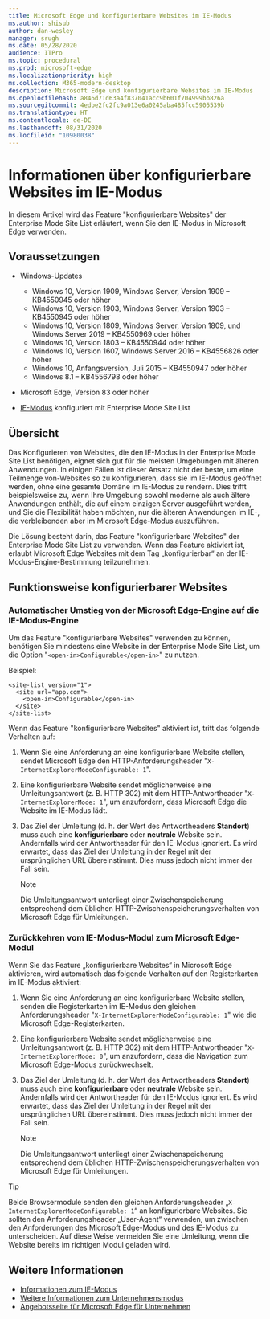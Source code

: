 ```yaml
---
title: Microsoft Edge und konfigurierbare Websites im IE-Modus
ms.author: shisub
author: dan-wesley
manager: srugh
ms.date: 05/28/2020
audience: ITPro
ms.topic: procedural
ms.prod: microsoft-edge
ms.localizationpriority: high
ms.collection: M365-modern-desktop
description: Microsoft Edge und konfigurierbare Websites im IE-Modus
ms.openlocfilehash: a846d71d63a4f837041acc9b601f704999bb826a
ms.sourcegitcommit: 4edbe2fc2fc9a013e6a0245aba485fcc5905539b
ms.translationtype: HT
ms.contentlocale: de-DE
ms.lasthandoff: 08/31/2020
ms.locfileid: "10980038"
---
```

# Informationen über konfigurierbare Websites im IE-Modus

In diesem Artikel wird das Feature "konfigurierbare Websites" der Enterprise Mode Site List erläutert, wenn Sie den IE-Modus in Microsoft Edge verwenden.

## Voraussetzungen

- Windows-Updates

  - Windows 10, Version 1909, Windows Server, Version 1909 – KB4550945 oder höher
  - Windows 10, Version 1903, Windows Server, Version 1903 – KB4550945 oder höher
  - Windows 10, Version 1809, Windows Server, Version 1809, und Windows Server 2019 – KB4550969 oder höher
  - Windows 10, Version 1803 – KB4550944 oder höher
  - Windows 10, Version 1607, Windows Server 2016 – KB4556826 oder höher
  - Windows 10, Anfangsversion, Juli 2015 – KB4550947 oder höher
  - Windows 8.1 – KB4556798 oder höher

- Microsoft Edge, Version 83 oder höher
- [IE-Modus](https://aka.ms/iemodeonedge) konfiguriert mit Enterprise Mode Site List

## Übersicht

Das Konfigurieren von Websites, die den IE-Modus in der Enterprise Mode Site List benötigen, eignet sich gut für die meisten Umgebungen mit älteren Anwendungen. In einigen Fällen ist dieser Ansatz nicht der beste, um eine Teilmenge von-Websites so zu konfigurieren, dass sie im IE-Modus geöffnet werden, ohne eine gesamte Domäne im IE-Modus zu rendern. Dies trifft beispielsweise zu, wenn Ihre Umgebung sowohl moderne als auch ältere Anwendungen enthält, die auf einem einzigen Server ausgeführt werden, und Sie die Flexibilität haben möchten, nur die älteren Anwendungen im IE-, die verbleibenden aber im Microsoft Edge-Modus auszuführen.

Die Lösung besteht darin, das Feature "konfigurierbare Websites" der Enterprise Mode Site List zu verwenden. Wenn das Feature aktiviert ist, erlaubt Microsoft Edge Websites mit dem Tag „konfigurierbar“ an der IE-Modus-Engine-Bestimmung teilzunehmen.

## Funktionsweise konfigurierbarer Websites

### Automatischer Umstieg von der Microsoft Edge-Engine auf die IE-Modus-Engine

Um das Feature "konfigurierbare Websites" verwenden zu können, benötigen Sie mindestens eine Website in der Enterprise Mode Site List, um die Option "`<open-in>Configurable</open-in>`" zu nutzen.

Beispiel:

```
<site-list version="1">
  <site url="app.com">
    <open-in>Configurable</open-in>
  </site>
</site-list>
```

Wenn das Feature "konfigurierbare Websites" aktiviert ist, tritt das folgende Verhalten auf:

1. Wenn Sie eine Anforderung an eine konfigurierbare Website stellen, sendet Microsoft Edge den HTTP-Anforderungsheader "`X-InternetExplorerModeConfigurable: 1`".
2. Eine konfigurierbare Website sendet möglicherweise eine Umleitungsantwort (z. B. HTTP 302) mit dem HTTP-Antwortheader "`X-InternetExplorerMode: 1`", um anzufordern, dass Microsoft Edge die Website im IE-Modus lädt.
3. Das Ziel der Umleitung (d. h. der Wert des Antwortheaders **Standort**) muss auch eine **konfigurierbare** oder **neutrale** Website sein. Andernfalls wird der Antwortheader für den IE-Modus ignoriert. Es wird erwartet, dass das Ziel der Umleitung in der Regel mit der ursprünglichen URL übereinstimmt. Dies muss jedoch nicht immer der Fall sein.

   > [!NOTE]
   > Die Umleitungsantwort unterliegt einer Zwischenspeicherung entsprechend dem üblichen HTTP-Zwischenspeicherungsverhalten von Microsoft Edge für Umleitungen.

### Zurückkehren vom IE-Modus-Modul zum Microsoft Edge-Modul

Wenn Sie das Feature „konfigurierbare Websites“ in Microsoft Edge aktivieren, wird automatisch das folgende Verhalten auf den Registerkarten im IE-Modus aktiviert:

1. Wenn Sie eine Anforderung an eine konfigurierbare Website stellen, senden die Registerkarten im IE-Modus den gleichen Anforderungsheader "`X-InternetExplorerModeConfigurable: 1`" wie die Microsoft Edge-Registerkarten.
2. Eine konfigurierbare Website sendet möglicherweise eine Umleitungsantwort (z. B. HTTP 302) mit dem HTTP-Antwortheader "`X-InternetExplorerMode: 0`", um anzufordern, dass die Navigation zum Microsoft Edge-Modus zurückwechselt.
3. Das Ziel der Umleitung (d. h. der Wert des Antwortheaders **Standort**) muss auch eine **konfigurierbare** oder **neutrale** Website sein. Andernfalls wird der Antwortheader für den IE-Modus ignoriert. Es wird erwartet, dass das Ziel der Umleitung in der Regel mit der ursprünglichen URL übereinstimmt. Dies muss jedoch nicht immer der Fall sein.

   > [!NOTE]
   > Die Umleitungsantwort unterliegt einer Zwischenspeicherung entsprechend dem üblichen HTTP-Zwischenspeicherungsverhalten von Microsoft Edge für Umleitungen.

> [!TIP]
> Beide Browsermodule senden den gleichen Anforderungsheader „`X-InternetExplorerModeConfigurable: 1`“ an konfigurierbare Websites. Sie sollten den Anforderungsheader „User-Agent“ verwenden, um zwischen den Anforderungen des Microsoft Edge-Modus und des IE-Modus zu unterscheiden. Auf diese Weise vermeiden Sie eine Umleitung, wenn die Website bereits im richtigen Modul geladen wird.

## Weitere Informationen

- [Informationen zum IE-Modus](https://docs.microsoft.com/deployedge/edge-ie-mode)
- [Weitere Informationen zum Unternehmensmodus](https://docs.microsoft.com/internet-explorer/ie11-deploy-guide/enterprise-mode-overview-for-ie11)
- [Angebotsseite für Microsoft Edge für Unternehmen](https://aka.ms/EdgeEnterprise)